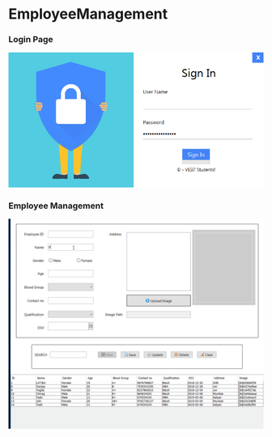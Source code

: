 # EmployeeManagement

### Login Page
![Screenshot](https://github.com/DhirajAswani/EmployeeManagement/blob/master/DhirajLoginEmployee.gif)

### Employee Management
![Screenshot](https://github.com/DhirajAswani/EmployeeManagement/blob/master/EmployeeMangement.gif)
